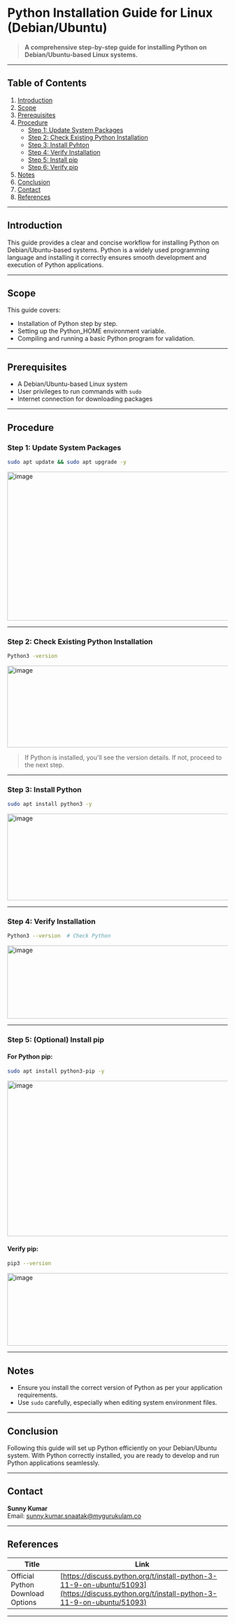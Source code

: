
# Python Installation Guide for Linux (Debian/Ubuntu)

> **A comprehensive step-by-step guide for installing Python on Debian/Ubuntu-based Linux systems.**

---

## Table of Contents

1. [Introduction](#introduction)
2. [Scope](#scope)
3. [Prerequisites](#prerequisites)
4. [Procedure](#procedure)
    - [Step 1: Update System Packages](#step-1-update-system-packages)
    - [Step 2: Check Existing Python Installation](#step-2-check-existing-Python-installation)
    - [Step 3: Install Pyhton](#step-3-install-Python)
    - [Step 4: Verify Installation](#step-4-verify-installation)
    - [Step 5: Install pip](#step-5-Install-pip)
    - [Step 6: Verify pip](#step-6-Verify-pip)
5. [Notes](#notes)
6. [Conclusion](#conclusion)
7. [Contact](#contact)
8. [References](#references)

---

## Introduction

This guide provides a clear and concise workflow for installing Python on Debian/Ubuntu-based systems. Python is a widely used programming language and installing it correctly ensures smooth development and execution of Python applications.

---

## Scope

This guide covers:

- Installation of Python step by step.
- Setting up the Python_HOME environment variable.
- Compiling and running a basic Python program for validation.

---

## Prerequisites

- A Debian/Ubuntu-based Linux system
- User privileges to run commands with `sudo`
- Internet connection for downloading packages

---

## Procedure

### Step 1: Update System Packages

```bash
sudo apt update && sudo apt upgrade -y
```

 <img width="1068" height="340" alt="image" src="https://github.com/user-attachments/assets/e6c195ad-84ef-4803-b2e1-df695a919f73" />


---

### Step 2: Check Existing Python Installation

```bash
Python3 -version
```

 <img width="1044" height="187" alt="image" src="https://github.com/user-attachments/assets/be994779-1fa0-4dde-8e77-1ff8088ac9e5" />

> If Python is installed, you'll see the version details. If not, proceed to the next step.

---

### Step 3: Install Python


```bash
sudo apt install python3 -y
```
<img width="1196" height="198" alt="image" src="https://github.com/user-attachments/assets/ad7fb35b-a4c6-4413-a7f0-5d70fbbd7184" />

---

### Step 4: Verify Installation

```bash
Python3 --version  # Check Python
```

<img width="1196" height="167" alt="image" src="https://github.com/user-attachments/assets/cdf4198f-e051-4649-94f7-762c6ed58acc" />


---

### Step 5: (Optional) Install pip

#### For Python pip:

```bash
sudo apt install python3-pip -y
```

  <img width="1260" height="355" alt="image" src="https://github.com/user-attachments/assets/f3e16982-8f5f-4f29-b5e6-59471668bca1" />


#### Verify pip:

```bash
pip3 --version
```
   <img width="735" height="166" alt="image" src="https://github.com/user-attachments/assets/919b8652-70c3-4645-a802-202928526c38" />

  
  

---



## Notes

- Ensure you install the correct version of Python as per your application requirements.
- Use `sudo` carefully, especially when editing system environment files.


---

## Conclusion

Following this guide will set up Python efficiently on your Debian/Ubuntu system. With Python correctly installed, you are ready to develop and run Python applications seamlessly.

---

## Contact

**Sunny Kumar**  
Email: [sunny.kumar.snaatak@mygurukulam.co](mailto:sunny.kumar.snaatak@mygurukulam.co)

---

## References

| Title        | Link |
|--------------|------|
| Official Python Download Options | [https://discuss.python.org/t/install-python-3-11-9-on-ubuntu/51093](https://discuss.python.org/t/install-python-3-11-9-on-ubuntu/51093) |


---
